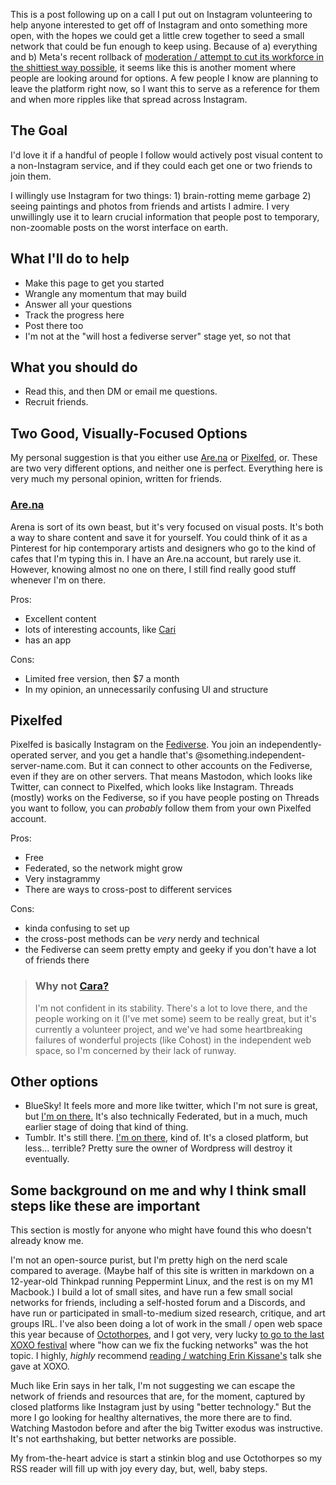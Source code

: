 This is a post following up on a call I put out on Instagram volunteering to help anyone interested to get off of Instagram and onto something more open, with the hopes we could get a little crew together to seed a small network that could be fun enough to keep using. Because of a) everything and b) Meta's recent rollback of [moderation / attempt to cut its workforce in the shittiest way possible](https://bsky.app/profile/utopia-defer.red/post/3lfpzprwaic2v),  it seems like this is another moment where people are looking around for options. A few people I know are planning to leave the platform right now, so I want this to serve as a reference for them and when more ripples like that spread across Instagram. 


## The Goal

I'd love it if a handful of people I follow would actively post visual content to a non-Instagram service, and if they could each get one or two friends to join them.

I willingly use Instagram for two things: 1) brain-rotting meme garbage 2) seeing paintings and photos from friends and artists I admire. I very unwillingly use it to learn crucial information that people post to temporary, non-zoomable posts on the worst interface on earth.

## What I'll do to help

- Make this page to get you started
- Wrangle any momentum that may build
- Answer all your questions
- Track the progress here
- Post there too
- I'm not at the "will host a fediverse server" stage yet, so not that

## What you should do

- Read this, and then DM or email me questions.
- Recruit friends.

## Two Good, Visually-Focused Options

My personal suggestion is that you either use  [Are.na](https://www.are.na/) or [Pixelfed](https://pixelfed.org/), or. These are two very different options, and neither one is perfect. Everything here is very much my personal opinion, written for friends. 

### [Are.na](https://www.are.na/)

Arena is sort of its own beast, but it's very focused on visual posts. It's both a way to share content and save it for yourself. You could think of it as a Pinterest for hip contemporary artists and designers who go to the kind of cafes that I'm typing this in. I have an Are.na account, but rarely use it. However, knowing almost no one on there, I still find really good stuff whenever I'm on there.

Pros: 
- Excellent content
 - lots of interesting accounts, like [Cari](https://cari.institute/)
 - has an app

Cons:
- Limited free version, then $7 a month
- In my opinion, an unnecessarily confusing UI and structure

## Pixelfed

Pixelfed is basically Instagram on the [Fediverse](https://buffer.com/resources/fediverse-beginners-guide/). You join an independently-operated server, and you get a handle that's @something.independent-server-name.com. But it can connect to other accounts on the Fediverse, even if they are on other servers. That means Mastodon, which looks like Twitter, can connect to Pixelfed, which looks like Instagram. Threads (mostly) works on the Fediverse, so if you have people posting on Threads you want to follow, you can *probably* follow them from your own Pixelfed account.

Pros:
- Free
- Federated, so the network might grow
- Very instagrammy
- There are ways to cross-post to different services

Cons:
- kinda confusing to set up
- the cross-post methods can be *very* nerdy and technical
- the Fediverse can seem pretty empty and geeky if you don't have a lot of friends there


> ### Why not [Cara?](https://cara.app/explore) 
> I'm not confident in its stability. There's a lot to love there, and the people working on it (I've met some) seem to be really great, but it's currently a volunteer project, and we've had some heartbreaking failures of wonderful projects (like Cohost) in the independent web space, so I'm concerned by their lack of runway.

## Other options

- BlueSky! It feels more and more like twitter, which I'm not sure is great, but [I'm on there.](https://bsky.app/profile/niiiiim.bsky.social) It's also technically Federated, but in a much, much earlier stage of doing that kind of thing.
- Tumblr. It's still there. [I'm on there](https://www.tumblr.com/flarmbt), kind of. It's a closed platform, but less... terrible? Pretty sure the owner of Wordpress will destroy it eventually.
## Some background on me and why I think small steps like these are important

This section is mostly for anyone who might have found this who doesn't already know me.

I'm not an open-source purist, but I'm pretty high on the nerd scale compared to average. (Maybe half of this site is written in markdown on a 12-year-old Thinkpad running Peppermint Linux, and the rest is on my M1 Macbook.) I build a lot of small sites, and have run a few small social networks for friends, including a self-hosted forum and a Discords, and have run or participated in small-to-medium sized research, critique, and art groups IRL. I've also been doing a lot of work in the small / open web space this year because of [Octothorpes](https://ideastore.dev/blog/octothorpes-public-beta/), and I got very, very lucky [to go to the last XOXO festival](https://www.mmmx.cloud/after-xoxo) where "how can we fix the fucking networks" was the hot topic. I highly, *highly* recommend [reading / watching Erin Kissane's](https://erinkissane.com/xoxo) talk she gave at XOXO. 

Much like Erin says in her talk, I'm not suggesting we can escape the network of friends and resources that are, for the moment, captured by closed platforms like Instagram just by using "better technology." But the more I go looking for healthy alternatives, the more there are to find. Watching Mastodon before and after the big Twitter exodus was instructive. It's not earthshaking, but better networks are possible. 

My from-the-heart advice is start a stinkin blog and use Octothorpes so my RSS reader will fill up with joy every day, but, well, baby steps.

